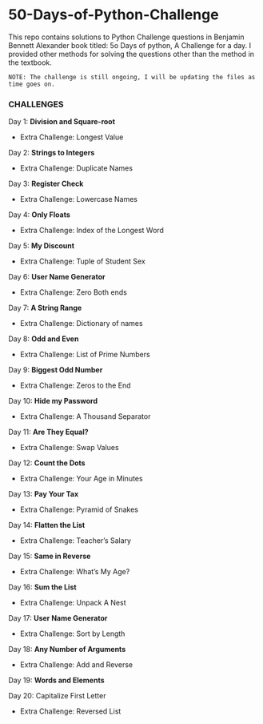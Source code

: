 # 50-Days-of-Python-Challenge
This repo contains solutions to Python Challenge questions in Benjamin Bennett Alexander book titled: 5o Days of python, A Challenge for a day.
I provided other methods for solving the questions other than the method in the textbook.

`NOTE: The challenge is still ongoing, I will be updating the files as time goes on.`

### CHALLENGES

Day 1: **Division and Square-root** 
* Extra Challenge: Longest Value 

Day 2: **Strings to Integers** 
* Extra Challenge: Duplicate Names 

Day 3: **Register Check**
* Extra Challenge: Lowercase Names

Day 4: **Only Floats** 
* Extra Challenge: Index of the Longest Word

Day 5: **My Discount** 
* Extra Challenge: Tuple of Student Sex 

Day 6: **User Name Generator**
* Extra Challenge: Zero Both ends

Day 7: **A String Range**
* Extra Challenge: Dictionary of names

Day 8: **Odd and Even**
* Extra Challenge: List of Prime Numbers 

Day 9: **Biggest Odd Number**
* Extra Challenge: Zeros to the End

Day 10: **Hide my Password**
* Extra Challenge: A Thousand Separator

Day 11: **Are They Equal?**
* Extra Challenge: Swap Values

Day 12: **Count the Dots**
* Extra Challenge: Your Age in Minutes

Day 13: **Pay Your Tax**
* Extra Challenge: Pyramid of Snakes 

Day 14: **Flatten the List**
* Extra Challenge: Teacher’s Salary

Day 15: **Same in Reverse**
* Extra Challenge: What’s My Age?

Day 16: **Sum the List**
* Extra Challenge: Unpack A Nest

Day 17: **User Name Generator**
* Extra Challenge: Sort by Length

Day 18: **Any Number of Arguments**
* Extra Challenge: Add and Reverse

Day 19: **Words and Elements**

Day 20: Capitalize First Letter
* Extra Challenge: Reversed List
